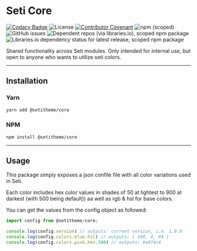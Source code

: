 # Seti Core

[![Codacy Badge](https://app.codacy.com/project/badge/Grade/0cf08a1176e74e10ae51c58c6bdd7771)](https://www.codacy.com/gh/setitheme/seti/dashboard?utm_source=github.com&utm_medium=referral&utm_content=setitheme/seti&utm_campaign=Badge_Grade)
![License](https://img.shields.io/github/license/setitheme/seti)
[![Contributor Covenant](https://img.shields.io/badge/Contributor%20Covenant-v2.0%20adopted-ff69b4.svg?style=flat-square)](code_of_conduct.md)
![npm (scoped)](https://img.shields.io/npm/v/@setitheme/core)
![GitHub issues](https://img.shields.io/github/issues-raw/setitheme/core?style=flat-square)
![Dependent repos (via libraries.io), scoped npm package](https://img.shields.io/librariesio/dependent-repos/npm/@setitheme/core?style=flat-square)
![Libraries.io dependency status for latest release, scoped npm package](https://img.shields.io/librariesio/release/npm/@setitheme/core?style=flat-square)

Shared functionality across Seti modules. Only intended for internal use, but open to anyone who wants to utilize seti colors.

---

## Installation

### Yarn

```sh
yarn add @setitheme/core
```

### NPM

```sh
npm install @setitheme/core
```

---

## Usage

This package simply exposes a json confile file with all color variations used in Seti.

Each color includes hex color values in shades of 50 at lightest to 900 at darkest (with 500 being default)) aa well as rgb & hsl for base colors.

You can get the values from the config object as followed:

```javascript
import config from @setitheme/core;

console.log(config.version) // outputs: current version, i.e. 1.0.0
console.log(config.colors.blue.hsl) // outputs: [ 160, 4, 84 ]
console.log(config.colors.pink.hex.500) // outputs: #a074c4
```
